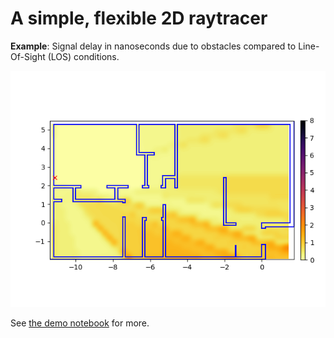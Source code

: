 # A simple, flexible 2D raytracer

**Example**:
Signal delay in nanoseconds due to obstacles compared to Line-Of-Sight (LOS) conditions.

![example](https://raw.githubusercontent.com/ben-hudson/raytracer/master/example.png)

See [the demo notebook](https://github.com/ben-hudson/raytracer/blob/master/test.ipynb) for more.
